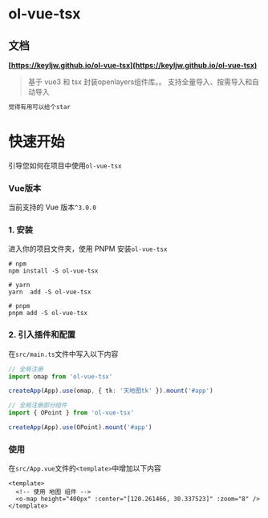# ol-vue-tsx

## 文档

**[https://keyljw.github.io/ol-vue-tsx](https://keyljw.github.io/ol-vue-tsx)**

> 基于 vue3 和 tsx 封装openlayers组件库。。
> 支持全量导入、按需导入和自动导入

```html
觉得有用可以给个star
```

# 快速开始

引导您如何在项目中使用`ol-vue-tsx`

### Vue版本

当前支持的 Vue 版本`^3.0.0`

### 1. 安装

进入你的项目文件夹，使用 PNPM 安装`ol-vue-tsx`

```shell
# npm
npm install -S ol-vue-tsx

# yarn
yarn  add -S ol-vue-tsx

# pnpm
pnpm add -S ol-vue-tsx
```

### 2. 引入插件和配置

在`src/main.ts`文件中写入以下内容

```ts
// 全局注册
import omap from 'ol-vue-tsx'

createApp(App).use(omap, { tk: '天地图tk' }).mount('#app')
```

```ts
// 全局注册部分组件
import { OPoint } from 'ol-vue-tsx'

createApp(App).use(OPoint).mount('#app')
```

### 使用

在`src/App.vue`文件的`<template>`中增加以下内容

```vue
<template>
  <!-- 使用 地图 组件 -->
  <o-map height="400px" :center="[120.261466, 30.337523]" :zoom="8" />
</template>
```
